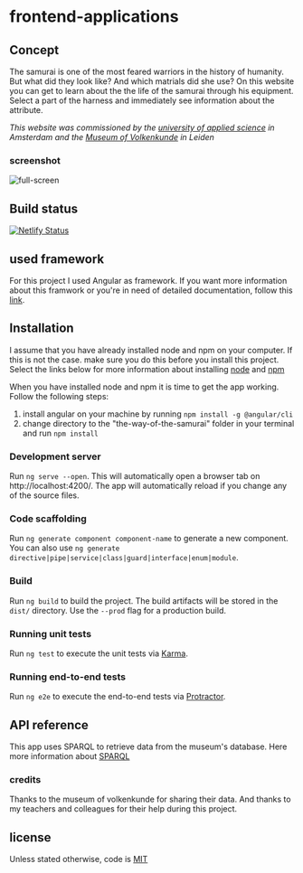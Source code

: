 # frontend-applications
## Concept

The samurai is one of the most feared warriors in the history of humanity. But what did they look like? And which matrials did she use? On this website you can get to learn about the the life of the samurai through his equipment. Select a part of the harness and immediately see information about the attribute.

_This website was commissioned by the [university of applied science](https://www.hva.nl/) in Amsterdam and the [Museum of Volkenkunde](https://www.volkenkunde.nl/nl/plan-je-bezoek-in-museum-volkenkunde/openingstijden-en-prijzen) in Leiden_

### screenshot

![full-screen](https://user-images.githubusercontent.com/45428822/67942199-9ce05a00-fbd7-11e9-88c5-3928243a41aa.png)

## Build status

[![Netlify Status](https://api.netlify.com/api/v1/badges/c3137730-1920-45d6-96a8-cbd1032c74c2/deploy-status)](https://app.netlify.com/sites/samoerai/deploys)

## used framework

For this project I used Angular as framework. If you want more information about this framwork or you're in need of detailed documentation, follow this [link](https://angular.io/docs).

## Installation

I assume that you have already installed node and npm on your computer. If this is not the case. make sure you do this before you install this project. Select the links below for more information about installing [node](https://nodejs.org/en/) and [npm](https://www.npmjs.com/)

When you have installed node and npm it is time to get the app working. Follow the following steps:

1. install angular on your machine by running `npm install -g @angular/cli`
2. change directory to the "the-way-of-the-samurai" folder in your terminal and run `npm install`

### Development server

Run `ng serve --open`. This will automatically open a browser tab on http://localhost:4200/. The app will automatically reload if you change any of the source files.

### Code scaffolding

Run `ng generate component component-name` to generate a new component. You can also use `ng generate directive|pipe|service|class|guard|interface|enum|module`.

### Build

Run `ng build` to build the project. The build artifacts will be stored in the `dist/` directory. Use the `--prod` flag for a production build.

### Running unit tests

Run `ng test` to execute the unit tests via [Karma](https://karma-runner.github.io/latest/index.html).

### Running end-to-end tests

Run `ng e2e` to execute the end-to-end tests via [Protractor](http://www.protractortest.org/#/).

## API reference

This app uses SPARQL to retrieve data from the museum's database. Here more information about [SPARQL](https://nl.wikipedia.org/wiki/SPARQL)

### credits

Thanks to the museum of volkenkunde for sharing their data. And thanks to my teachers and colleagues for their help during this project.

## license

Unless stated otherwise, code is [MIT](https://github.com/MarcKunst/frontend-applications/blob/master/LICENSE)
